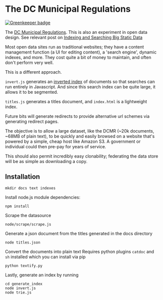 # The DC Municipal Regulations

[![Greenkeeper badge](https://badges.greenkeeper.io/tmcw/dcmr.svg)](https://greenkeeper.io/)

The [DC Municipal Regulations](http://www.dcregs.dc.gov/).
This is also an experiment in open data design. See relevant post on
[Indexing and Searching Big Static Data](http://macwright.org/2012/11/14/indexing-searching-big-static-data.html)

Most open data sites run as traditional websites; they have a content
management function (a UI for editing content), a 'search engine',
dynamic indexes, and more. They cost quite a bit of money to maintain,
and often don't perform very well.

This is a different approach.

`invert.js` generates an [inverted index](http://en.wikipedia.org/wiki/Inverted_index)
of documents so that searches can run entirely in Javascript. And since
this search index can be quite large, it allows it to be segmented.

`titles.js` generates a titles document, and `index.html` is a lightweight
index.

Future bits will generate redirects to provide alternative url schemes via
generating redirect pages.

The objective is to allow a large dataset, like the DCMR (~20k documents,
~68MB of plain text), to be quickly and easily browsed on a website that's
powered by a simple, cheap host like Amazon S3. A government or individual
could then pre-pay for years of service.

This should also permit incredibly easy clonability; federating the data
store will be as simple as downloading a copy.


## Installation

    mkdir docs text indexes

Install node.js module dependencies:

    npm install

Scrape the datasource

    node/scrape/scrape.js

Generate a json document from the titles generated in the docs directory

    node titles.json

Convert the documents into plain text
Requires python plugins `catdoc` and `sh` installed which you can install via pip

    python textify.py

Lastly, generate an index by running

    cd generate_index
    node invert.js
    node trie.js
